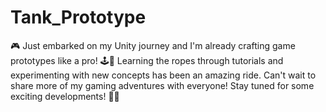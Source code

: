 # Tank_Prototype
🎮 Just embarked on my Unity journey and I'm already crafting game prototypes like a pro! 🕹️🚀 Learning the ropes through tutorials and experimenting with new concepts has been an amazing ride. Can't wait to share more of my gaming adventures with everyone! Stay tuned for some exciting developments! 🎉🎈 
